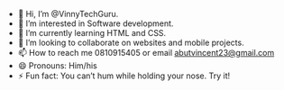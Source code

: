 - 👋 Hi, I’m @VinnyTechGuru.
- 👀 I’m interested in Software development.
- 🌱 I’m currently learning HTML and CSS.
- 💞️ I’m looking to collaborate on websites and mobile projects.
- 📫 How to reach me 0810915405 or email abutvincent23@gmail.com
- 😄 Pronouns: Him/his
- ⚡ Fun fact: You can’t hum while holding your nose. Try it!

<!---
VinnyTechGuru/VinnyTechGuru is a ✨ special ✨ repository because its `README.md` (this file) appears on your GitHub profile.
You can click the Preview link to take a look at your changes.
--->

